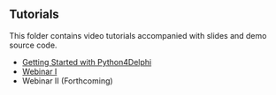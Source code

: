 
## Tutorials

This folder contains video tutorials accompanied with slides and demo source code.

- [Getting Started with Python4Delphi](https://youtu.be/hjY6lBgrHhM)
- [Webinar I](https://github.com/pyscripter/python4delphi/tree/master/Tutorials/Webinar%20I)
- Webinar II (Forthcoming)
